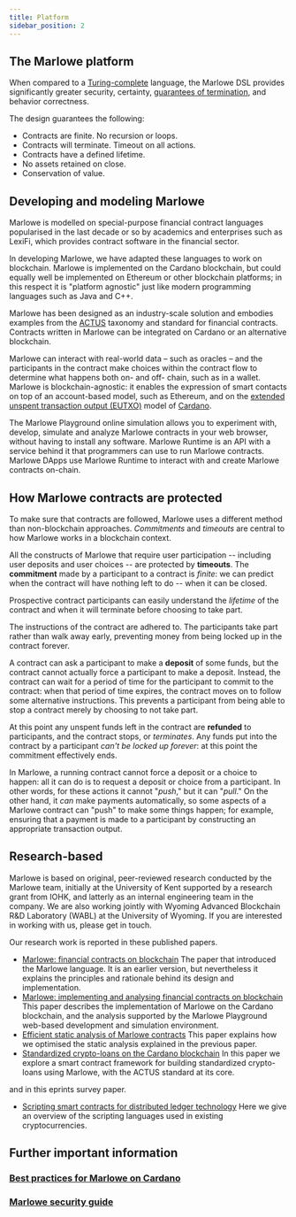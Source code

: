 ```yaml
---
title: Platform
sidebar_position: 2
---
```


## The Marlowe platform

When compared to a [Turing-complete](https://en.wikipedia.org/wiki/Turing_completeness) language, the Marlowe DSL provides significantly greater security, certainty, [guarantees of termination](https://en.wikipedia.org/wiki/Halting_problem), and behavior correctness.

The design guarantees the following:
- Contracts are finite. No recursion or loops.
- Contracts will terminate. Timeout on all actions.
- Contracts have a defined lifetime. 
- No assets retained on close. 
- Conservation of value.

## Developing and modeling Marlowe

Marlowe is modelled on special-purpose financial contract languages popularised in the last decade or so by academics and enterprises such as LexiFi, which provides contract software in the financial sector. 

In developing Marlowe, we have adapted these languages to work on blockchain. 
Marlowe is implemented on the Cardano blockchain, but could equally well be implemented on Ethereum or other blockchain platforms;
in this respect it is "platform agnostic" just like modern programming languages such as Java and C++. 

Marlowe has been designed as an industry-scale solution and embodies examples from the [ACTUS](https://www.actusfrf.org/) taxonomy and standard for financial contracts. Contracts written in Marlowe can be integrated on Cardano or an alternative blockchain. 

Marlowe can interact with real-world data – such as oracles – and the participants in the contract make choices within the contract flow to determine what happens both on- and off- chain, such as in a wallet. Marlowe is blockchain-agnostic: it enables the expression of smart contacts on top of an account-based model, such as Ethereum, and on the [extended unspent transaction output (EUTXO)](https://docs.cardano.org/learn/eutxo-explainer) model of [Cardano](https://cardano.org/).

The Marlowe Playground online simulation allows you to experiment with, develop, simulate and analyze Marlowe contracts in your web browser, without having to install any software.
Marlowe Runtime is an API with a service behind it that programmers can use to run Marlowe contracts. 
Marlowe DApps use Marlowe Runtime to interact with and create Marlowe contracts on-chain. 

## How Marlowe contracts are protected

To make sure that contracts are followed, Marlowe uses a different method than non-blockchain approaches. *Commitments* and *timeouts* are central to how Marlowe works in a blockchain context. 

All the constructs of Marlowe that require user participation -- including user deposits and user choices -- are protected by **timeouts**.
The **commitment** made by a participant to a contract is *finite*: we can predict when the contract will have nothing left to do -- when it can be closed. 

Prospective contract participants can easily understand the *lifetime* of the contract and when it will terminate before choosing to take part. 

The instructions of the contract are adhered to. The participants take part rather than walk away early, preventing money from being locked up in the contract forever. 

A contract can ask a participant to make a **deposit** of some funds, but the contract cannot actually force a participant to make a deposit. 
Instead, the contract can wait for a period of time for the participant to commit to the contract: when that period of time expires, the contract moves on to follow some alternative instructions. 
This prevents a participant from being able to stop a contract merely by choosing to not take part. 

At this point any unspent funds left in the contract are **refunded** to participants, and the contract stops, or *terminates*. 
Any funds put into the contract by a participant *can\'t be locked up forever*: at this point the commitment effectively ends.

In Marlowe, a running contract cannot force a deposit or a choice to happen: all it can do is to request a deposit or choice from a participant. 
In other words, for these actions it cannot "*push*," but it can "*pull*." 
On the other hand, it *can* make payments automatically, so some aspects of a Marlowe contract can "push" to make some things happen; for example, ensuring that a payment is made to a participant by constructing an appropriate transaction output.

## Research-based

Marlowe is based on original, peer-reviewed research conducted by the Marlowe team, initially at the University of Kent supported by a research grant from IOHK, and latterly as an internal engineering team in the company. 
We are also working jointly with Wyoming Advanced Blockchain R&D Laboratory (WABL) at the University of Wyoming. 
If you are interested in working with us, please get in touch.

Our research work is reported in these published papers.

*   [Marlowe: financial contracts on blockchain](https://iohk.io/en/research/library/papers/marlowefinancial-contracts-on-blockchain/)
    The paper that introduced the Marlowe language. 
    It is an earlier version, but nevertheless it explains the principles and rationale behind its design and implementation.
*   [Marlowe: implementing and analysing financial contracts on blockchain](https://iohk.io/en/research/library/papers/marloweimplementing-and-analysing-financial-contracts-on-blockchain/)
    This paper describes the implementation of Marlowe on the Cardano blockchain, and the analysis supported by the Marlowe Playground web-based development and simulation environment.
*   [Efficient static analysis of Marlowe contracts](https://iohk.io/en/research/library/papers/efficient-static-analysis-of-marlowe-contracts/)
    This paper explains how we optimised the static analysis explained in the previous paper.
*   [Standardized crypto-loans on the Cardano blockchain](https://iohk.io/en/research/library/papers/standardized-crypto-loans-on-the-cardano-blockchain/)
    In this paper we explore a smart contract framework for building standardized crypto-loans using Marlowe, with the ACTUS standard at its core.

and in this eprints survey paper.

*   [Scripting smart contracts for distributed ledger technology](https://iohk.io/en/research/library/papers/scripting-smart-contracts-for-distributed-ledger-technology/)
    Here we give an overview of the scripting languages used in existing cryptocurrencies.

## Further important information

### [Best practices for Marlowe on Cardano](https://github.com/input-output-hk/marlowe-cardano/blob/main/marlowe/best-practices.md)

### [Marlowe security guide](https://github.com/input-output-hk/marlowe-cardano/blob/main/marlowe/security.md)
